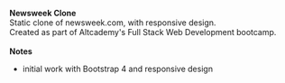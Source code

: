 **Newsweek Clone**<br>
Static clone of newsweek.com, with responsive design.<br>
Created as part of Altcademy's Full Stack Web Development bootcamp.
<br><br>
**Notes**
- initial work with Bootstrap 4 and responsive design
